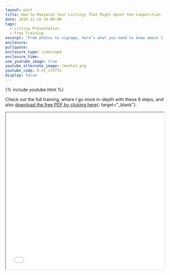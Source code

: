```yaml
---
layout: post
title: How to Maximize Your Listings That Might Upset the Competition
date: 2019-12-16 16:00:00
tags:
  - Listing Presentation
  - Free Training
excerpt: 'From photos to signage, here’s what you need to know about listings'
enclosure:
pullquote:
enclosure_type: video/mp4
enclosure_time:
use_youtube_image: true
youtube_alternate_image: /monte2.png
youtube_code: R-zC_vTCfTo
display: false
---
```


{% include youtube.html %}

Check out the full training, where I go more in-depth with these 8 steps, and also [download the free PDF by clicking here](/uploads/listing.pdf){: target="_blank"}.&nbsp;

<iframe src="/uploads/listing.pdf" width="100%" height="500px"></iframe>
